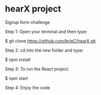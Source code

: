 # hearX project
Signup form challenge

Step 1:
Open your terminal and then type:

$ git clone https://github.com/brieC/hearX.git 

Step 2:
cd into the new folder and type:

$ npm install

Step 3:
To run the React project.

$ npm start

Step 4:
Enjoy the code 


